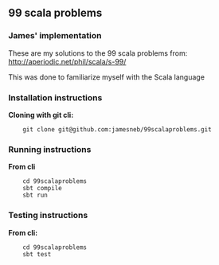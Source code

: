 ## 99 scala problems

### James' implementation

These are my solutions to the 99 scala problems from: http://aperiodic.net/phil/scala/s-99/

This was done to familiarize myself with the Scala language

### Installation instructions

**Cloning with git cli:**

```
	git clone git@github.com:jamesneb/99scalaproblems.git
```
### Running instructions
**From cli**

```	
	cd 99scalaproblems
	sbt compile 
	sbt run
```

### Testing instructions
**From cli:** 

```	
	cd 99scalaproblems
	sbt test 
```
